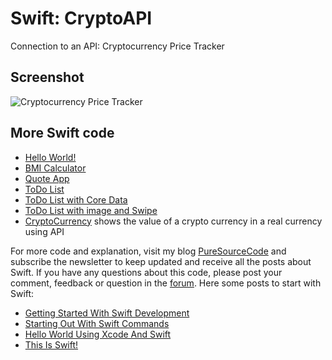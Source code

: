 # Swift: CryptoAPI
Connection to an API: Cryptocurrency Price Tracker

## Screenshot
![Cryptocurrency Price Tracker](https://user-images.githubusercontent.com/9497415/133314117-3f939cb5-978d-415c-b8ad-1a9dbb68dcb3.png)

## More Swift code
- [Hello World!](https://github.com/erossini/Swift-HelloWorld)
- [BMI Calculator](https://github.com/erossini/Swift-BMICalculator)
- [Quote App](https://github.com/erossini/Swift-QuoteApp)
- [ToDo List](https://github.com/erossini/Swift-TodoList)
- [ToDo List with Core Data](https://github.com/erossini/Swift-TodoListCR)
- [ToDo List with image and Swipe](https://github.com/erossini/Swift-ToDoListImageAndSwipe)
- [CryptoCurrency](https://github.com/erossini/Swift-CryptoAPI) shows the value of a crypto currency in a real currency using API

For more code and explanation, visit my blog [PureSourceCode](https://www.puresourcecode.com) and subscribe the newsletter to keep updated and receive all the posts about Swift. If you have any questions about this code, please post your comment, feedback or question in the [forum](https://www.puresourcecode.com/forum/forum/swift/). Here some posts to start with Swift:

- [Getting Started With Swift Development](https://www.puresourcecode.com/programming-languages/swift/getting-started-with-swift-development/)
- [Starting Out With Swift Commands](https://www.puresourcecode.com/programming-languages/swift/starting-out-with-swift-commands/)
- [Hello World Using Xcode And Swift](https://www.puresourcecode.com/programming-languages/swift/hello-world-using-xcode-and-swift/)
- [This Is Swift!](https://www.puresourcecode.com/programming-languages/swift/this-is-swift/)
